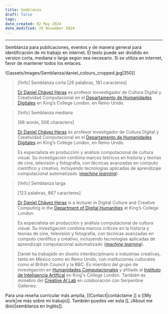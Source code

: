 ```yaml
---
title: Semblanza
draft: false
tags: 
date_created: 02 May 2024
date_modified: 29 November 2024
---
```

---
Semblanza para publicaciones, eventos y de manera general para identificación de mi trabajo en internet. El texto puede ser dividido en version corta, mediana o larga según sea necesario. Si se utiliza en internet, favor de mantener todos los enlaces.

![[assets/images/Semblanza/daniel_colours_cropped.jpg|350]]

> [!info] Semblanza corta
> \[26 palabras, 181 caracteres]
> 
> [Dr Daniel Chávez Heras](https://movingpixel.net/) es profesor invvestigador de Cultura Digital y Creatividad Computacional en el [Departamento de Humanidades Digitales](https://www.kcl.ac.uk/ddh) en King’s College London, en Reino Unido.

> [!info] Semblanza mediana
> 
> \[68 words, 506 characters]
> 
>[Dr Daniel Chávez Heras](https://movingpixel.net/) es profesor investigador de Cultura Digital y Creatividad Computacional en el [Departamento de Humanidades Digitales](https://www.kcl.ac.uk/ddh) en King’s College London, en Reino Unido.
>
>Es especialista en producción y análisis computacional de cultura visual. Su investigación combina marcos teóricos en historia y teorías de cine, televisión y fotografía, con técnicas avanzadas en computo científico y creativo, incluyendo tecnologías aplicadas de aprendizaje computacional automatizado (_[machine learning](https://es.wikipedia.org/wiki/Aprendizaje_autom%C3%A1tico)_).

> [!info] Semblanza larga
> 
> \[123 palabras, 867 caracteres]
> 
>[Dr Daniel Chávez Heras](https://movingpixel.net/) is a lecturer in Digital Culture and Creative Computing in the [Department of Digital Humanities](https://www.kcl.ac.uk/ddh) at King’s College London.
>
>Es especialista en producción y análisis computacional de cultura visual. Su investigación combina marcos críticos en la historia y teorías de cine, televisión y fotografía, con técnicas avanzadas en computo científico y creativo, incluyendo tecnologías aplicadas de aprendizaje computacional automatizado (_[machine learning](https://es.wikipedia.org/wiki/Aprendizaje_autom%C3%A1tico)_).
>
>Daniel ha trabajado en diseño interdisciplinario e industrias creativas, tanto en México como en Reino Unido, con instituciones culturales como el British Council y la BBC. Es miembro del grupo de investigación en [Humanidades Computacionales](https://www.kcl.ac.uk/research/computational-humanities-research-group) y afiliado al [Instituto de Inteligencia Artifical](https://www.kcl.ac.uk/ai) en King's College London. También es mimebro del  [Creative AI Lab](https://creative-ai.org/) en colaboración con Serpentine Galleries.
>

Para una reseña curricular más amplia, [[Contact|contáctame ]] o [[My work|ve más sobre mi trabajo]].
También puedes ver esta [[../About me (bio)|semblanza en Inglés]].